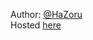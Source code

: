 Author: [@HaZoru](https://github.com/HaZoru)                                                                                                                       
Hosted [here](https://test-base.netlify.app/)
